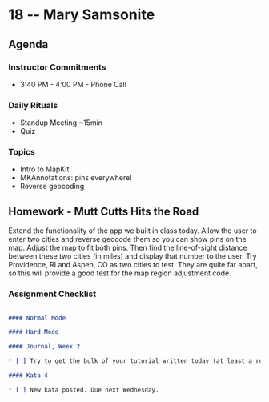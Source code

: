 # 18 -- Mary Samsonite

## Agenda

### Instructor Commitments

* 3:40 PM - 4:00 PM - Phone Call

### Daily Rituals

* Standup Meeting ~15min
* Quiz

### Topics

* Intro to MapKit
* MKAnnotations: pins everywhere!
* Reverse geocoding

## Homework - Mutt Cutts Hits the Road

Extend the functionality of the app we built in class today. Allow the user to enter two cities and reverse geocode them so you can show pins on the map. Adjust the map to fit both pins. Then find the line-of-sight distance between these two cities (in miles) and display that number to the user. Try Providence, RI and Aspen, CO as two cities to test. They are quite far apart, so this will provide a good test for the map region adjustment code.

### Assignment Checklist
```markdown

#### Normal Mode

#### Hard Mode

#### Journal, Week 2

* [ ] Try to get the bulk of your tutorial written today (at least a rough draft).

#### Kata 4

* [ ] New kata posted. Due next Wednesday.
```
